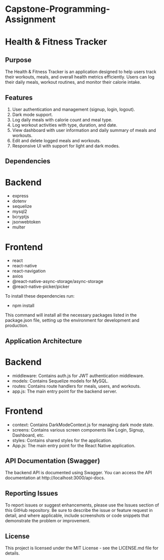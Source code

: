 # Capstone-Programming-Assignment

# Health & Fitness Tracker

## Purpose

The Health & Fitness Tracker is an application designed to help users track their workouts, meals, and overall health metrics efficiently. Users can log their daily meals, workout routines, and monitor their calorie intake.

## Features

1. User authentication and management (signup, login, logout).
2. Dark mode support.
3. Log daily meals with calorie count and meal type.
4. Log workout activities with type, duration, and date.
5. View dashboard with user information and daily summary of meals and workouts.
6. Edit and delete logged meals and workouts.
7. Responsive UI with support for light and dark modes.

## Dependencies

# Backend

- express
- dotenv
- sequelize
- mysql2
- bcryptjs
- jsonwebtoken
- multer

# Frontend

- react
- react-native
- react-navigation
- axios
- @react-native-async-storage/async-storage
- @react-native-picker/picker

To install these dependencies run:

- npm install

This command will install all the necessary packages listed in the package.json file, setting up the environment for development and production.

## Application Architecture

# Backend

- middleware: Contains auth.js for JWT authentication middleware.
- models: Contains Sequelize models for MySQL.
- routes: Contains route handlers for meals, users, and workouts.
- app.js: The main entry point for the backend server.

# Frontend

- context: Contains DarkModeContext.js for managing dark mode state.
- screens: Contains various screen components like Login, Signup, Dashboard, etc.
- styles: Contains shared styles for the application.
- App.js: The main entry point for the React Native application.

## API Documentation (Swagger)

The backend API is documented using Swagger. You can access the API documentation at http://localhost:3000/api-docs.

## Reporting Issues

To report issues or suggest enhancements, please use the Issues section of this GitHub repository. Be sure to describe the issue or feature request in detail, and where applicable, include screenshots or code snippets that demonstrate the problem or improvement.

## License

This project is licensed under the MIT License - see the LICENSE.md file for details.
